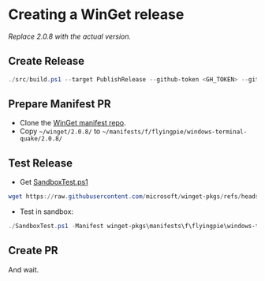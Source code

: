# Creating a WinGet release

*Replace 2.0.8 with the actual version.*

## Create Release

```ps1
./src/build.ps1 --target PublishRelease --github-token <GH_TOKEN> --github-release v2.0.8 --sem-ver-version 2.0.8
```

## Prepare Manifest PR
- Clone the [WinGet manifest repo](https://github.com/microsoft/winget-pkgs).
- Copy ```~/winget/2.0.8/``` to ```~/manifests/f/flyingpie/windows-terminal-quake/2.0.8/```

## Test Release
- Get [SandboxTest.ps1](https://github.com/microsoft/winget-pkgs/blob/master/Tools/SandboxTest.ps1)
```ps1
wget https://raw.githubusercontent.com/microsoft/winget-pkgs/refs/heads/master/Tools/SandboxTest.ps1
```
- Test in sandbox:
```ps1
./SandboxTest.ps1 -Manifest winget-pkgs\manifests\f\flyingpie\windows-terminal-quake\2.0.8\
```

## Create PR
And wait.
